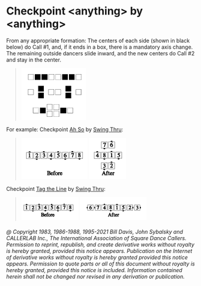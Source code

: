
# Checkpoint \<anything> by \<anything>

From any appropriate formation: The centers of each side (shown in black
below) do Call #1, and, if it ends in a box, there is a mandatory axis change.
The remaining outside dancers slide inward, and the new centers do Call #2 and
stay in the center. 

> 
> ![alt](checkpoint_1.png)
> 

For example: Checkpoint [Ah So](../c1/ah_so.md) by 
[Swing Thru](../b2/swing_thru.md): 

> 
> ![alt](checkpoint_2a.png)
> ![alt](checkpoint_2b.png)
> 

Checkpoint [Tag the Line](../ms/tag.md) by 
[Swing Thru](../b2/swing_thru.md):

> 
> ![alt](checkpoint_3a.png)
> ![alt](checkpoint_3b.png)
> 

###### @ Copyright 1983, 1986-1988, 1995-2021 Bill Davis, John Sybalsky and CALLERLAB Inc., The International Association of Square Dance Callers. Permission to reprint, republish, and create derivative works without royalty is hereby granted, provided this notice appears. Publication on the Internet of derivative works without royalty is hereby granted provided this notice appears. Permission to quote parts or all of this document without royalty is hereby granted, provided this notice is included. Information contained herein shall not be changed nor revised in any derivation or publication.
